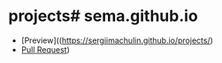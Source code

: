 # projects# sema.github.io
- [Preview]((https://sergiimachulin.github.io/projects/)
- [Pull Request](https://github.com/SergiiMachulin/projects/pull/1/files))
